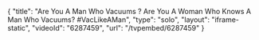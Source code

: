 {
    "title": "Are You A Man Who Vacuums ? Are You A Woman Who Knows A Man Who Vacuums? #VacLikeAMan",
    "type": "solo",
    "layout": "iframe-static",
    "videoId": "6287459",
    "url": "\/tvpembed\/6287459"
}